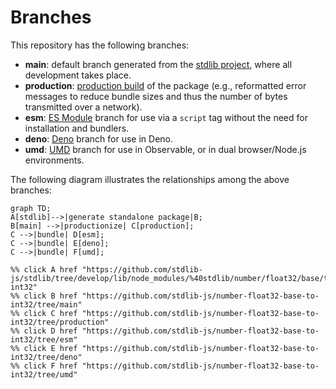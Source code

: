 <!--

@license Apache-2.0

Copyright (c) 2022 The Stdlib Authors.

Licensed under the Apache License, Version 2.0 (the "License");
you may not use this file except in compliance with the License.
You may obtain a copy of the License at

    http://www.apache.org/licenses/LICENSE-2.0

Unless required by applicable law or agreed to in writing, software
distributed under the License is distributed on an "AS IS" BASIS,
WITHOUT WARRANTIES OR CONDITIONS OF ANY KIND, either express or implied.
See the License for the specific language governing permissions and
limitations under the License.

-->

# Branches

This repository has the following branches:

-   **main**: default branch generated from the [stdlib project][stdlib-url], where all development takes place.
-   **production**: [production build][production-url] of the package (e.g., reformatted error messages to reduce bundle sizes and thus the number of bytes transmitted over a network).
-   **esm**: [ES Module][esm-url] branch for use via a `script` tag without the need for installation and bundlers.
-   **deno**: [Deno][deno-url] branch for use in Deno.
-   **umd**: [UMD][umd-url] branch for use in Observable, or in dual browser/Node.js environments.

The following diagram illustrates the relationships among the above branches:

```mermaid
graph TD;
A[stdlib]-->|generate standalone package|B;
B[main] -->|productionize| C[production];
C -->|bundle| D[esm];
C -->|bundle| E[deno];
C -->|bundle| F[umd];

%% click A href "https://github.com/stdlib-js/stdlib/tree/develop/lib/node_modules/%40stdlib/number/float32/base/to-int32"
%% click B href "https://github.com/stdlib-js/number-float32-base-to-int32/tree/main"
%% click C href "https://github.com/stdlib-js/number-float32-base-to-int32/tree/production"
%% click D href "https://github.com/stdlib-js/number-float32-base-to-int32/tree/esm"
%% click E href "https://github.com/stdlib-js/number-float32-base-to-int32/tree/deno"
%% click F href "https://github.com/stdlib-js/number-float32-base-to-int32/tree/umd"
```

[stdlib-url]: https://github.com/stdlib-js/stdlib/tree/develop/lib/node_modules/%40stdlib/number/float32/base/to-int32
[production-url]: https://github.com/stdlib-js/number-float32-base-to-int32/tree/production
[deno-url]: https://github.com/stdlib-js/number-float32-base-to-int32/tree/deno
[umd-url]: https://github.com/stdlib-js/number-float32-base-to-int32/tree/umd
[esm-url]: https://github.com/stdlib-js/number-float32-base-to-int32/tree/esm